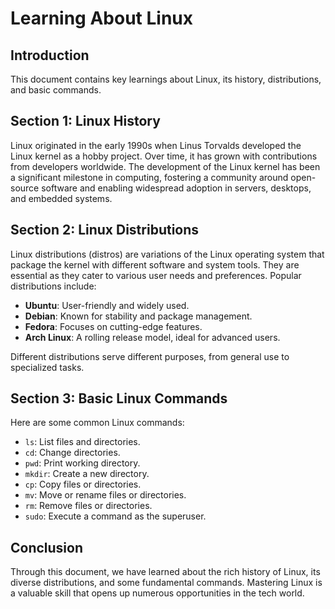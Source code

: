 # Learning About Linux

## Introduction
This document contains key learnings about Linux, its history, distributions, and basic commands.

## Section 1: Linux History
Linux originated in the early 1990s when Linus Torvalds developed the Linux kernel as a hobby project. Over time, it has grown with contributions from developers worldwide. The development of the Linux kernel has been a significant milestone in computing, fostering a community around open-source software and enabling widespread adoption in servers, desktops, and embedded systems.

## Section 2: Linux Distributions
Linux distributions (distros) are variations of the Linux operating system that package the kernel with different software and system tools. They are essential as they cater to various user needs and preferences. Popular distributions include:
- **Ubuntu**: User-friendly and widely used.
- **Debian**: Known for stability and package management.
- **Fedora**: Focuses on cutting-edge features.
- **Arch Linux**: A rolling release model, ideal for advanced users.

Different distributions serve different purposes, from general use to specialized tasks.

## Section 3: Basic Linux Commands
Here are some common Linux commands:
- `ls`: List files and directories.
- `cd`: Change directories.
- `pwd`: Print working directory.
- `mkdir`: Create a new directory.
- `cp`: Copy files or directories.
- `mv`: Move or rename files or directories.
- `rm`: Remove files or directories.
- `sudo`: Execute a command as the superuser.

## Conclusion
Through this document, we have learned about the rich history of Linux, its diverse distributions, and some fundamental commands. Mastering Linux is a valuable skill that opens up numerous opportunities in the tech world.
